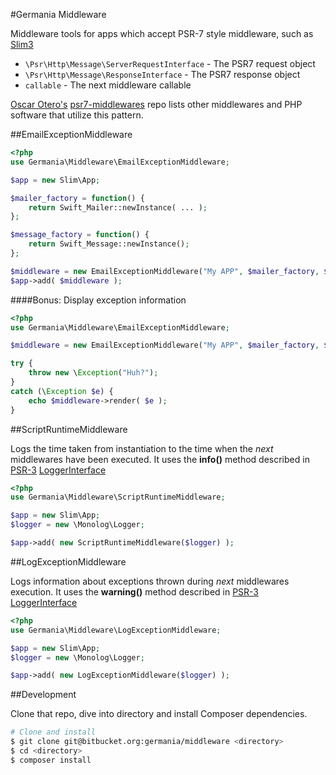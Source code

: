 #Germania Middleware

Middleware tools for apps which accept PSR-7 style middleware, such as [Slim3](http://www.slimframework.com/docs/concepts/middleware.html)

- `\Psr\Http\Message\ServerRequestInterface` - The PSR7 request object
- `\Psr\Http\Message\ResponseInterface` - The PSR7 response object
- `callable` - The next middleware callable

[Oscar Otero's](https://github.com/oscarotero) [psr7-middlewares](https://github.com/oscarotero/psr7-middlewares) repo lists other middlewares and PHP software that utilize this pattern.


##EmailExceptionMiddleware

```php
<?php
use Germania\Middleware\EmailExceptionMiddleware;

$app = new Slim\App;

$mailer_factory = function() {
	return Swift_Mailer::newInstance( ... );
};

$message_factory = function() {
	return Swift_Message::newInstance();
};

$middleware = new EmailExceptionMiddleware("My APP", $mailer_factory, $message_factory);
$app->add( $middleware );
```

####Bonus: Display exception information 

```php
<?php
use Germania\Middleware\EmailExceptionMiddleware;

$middleware = new EmailExceptionMiddleware("My APP", $mailer_factory, $message_factory);

try {
	throw new \Exception("Huh?");
}
catch (\Exception $e) {
	echo $middleware->render( $e );
}
```






##ScriptRuntimeMiddleware

Logs the time taken from instantiation to the time when the _next_ middlewares have been executed. It uses the **info()** method described in [PSR-3](https://github.com/php-fig/fig-standards/blob/master/accepted/PSR-3-logger-interface.md) [LoggerInterface](https://github.com/php-fig/fig-standards/blob/master/accepted/PSR-3-logger-interface.md#3-psrlogloggerinterface) 


```php
<?php
use Germania\Middleware\ScriptRuntimeMiddleware;

$app = new Slim\App;
$logger = new \Monolog\Logger;

$app->add( new ScriptRuntimeMiddleware($logger) );
```


##LogExceptionMiddleware


Logs information about exceptions thrown during _next_ middlewares execution. It uses the **warning()** method described in [PSR-3](https://github.com/php-fig/fig-standards/blob/master/accepted/PSR-3-logger-interface.md) [LoggerInterface](https://github.com/php-fig/fig-standards/blob/master/accepted/PSR-3-logger-interface.md#3-psrlogloggerinterface) 

```php
<?php
use Germania\Middleware\LogExceptionMiddleware;

$app = new Slim\App;
$logger = new \Monolog\Logger;

$app->add( new LogExceptionMiddleware($logger) );
```



##Development

Clone that repo, dive into directory and install Composer dependencies.

```bash
# Clone and install
$ git clone git@bitbucket.org:germania/middleware <directory>
$ cd <directory>
$ composer install
```
